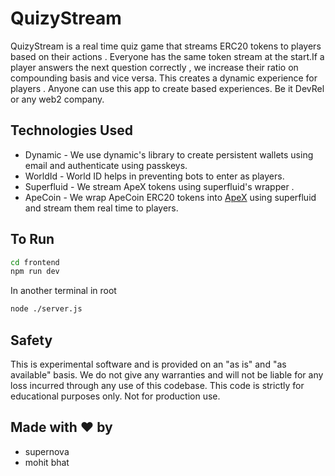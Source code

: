 # QuizyStream


QuizyStream is a real time quiz game that streams ERC20 tokens to players based on their actions . Everyone has the same token stream at the start.If a player answers the next question correctly , we increase their ratio on compounding basis and vice versa.
This creates a dynamic experience for players . Anyone can use this app to create based experiences. Be it DevRel or any web2 company.


## Technologies Used

- Dynamic - We use dynamic's library to create persistent wallets using email and authenticate using passkeys.
- WorldId - World ID helps in preventing bots to enter as players.
- Superfluid - We stream ApeX tokens using superfluid's wrapper .
- ApeCoin - We wrap ApeCoin ERC20 tokens into [ApeX](https://console.superfluid.finance/eth-sepolia/supertokens/0xC8e4F9AD94a36863f98298DAb7B07685CC5f831F) using superfluid and stream them real time to players.


## To Run

```bash
cd frontend
npm run dev
```

In another terminal in root

```bash
node ./server.js
```


## Safety
This is experimental software and is provided on an "as is" and "as available" basis.
We do not give any warranties and will not be liable for any loss incurred through any use of this codebase.
This code is strictly for educational purposes only. Not for production use.


## Made with ❤️ by 
- supernova
- mohit bhat

